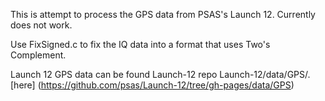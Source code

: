 This is attempt to process the GPS data from PSAS's Launch 12. Currently does not work.

Use FixSigned.c to fix the IQ data into a format that uses Two's Complement.

Launch 12 GPS data can be found Launch-12 repo Launch-12/data/GPS/. [here] (https://github.com/psas/Launch-12/tree/gh-pages/data/GPS)
